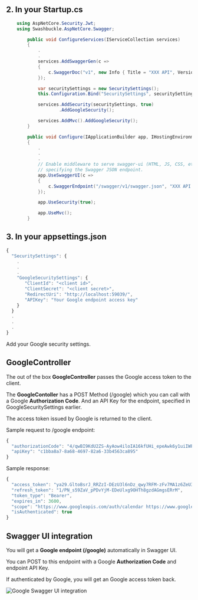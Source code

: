 ## 2. In your Startup.cs

```C#
	using AspNetCore.Security.Jwt;
	using Swashbuckle.AspNetCore.Swagger;
```

```C#
        public void ConfigureServices(IServiceCollection services)
        {
            .
            .
            services.AddSwaggerGen(c =>
            {
                c.SwaggerDoc("v1", new Info { Title = "XXX API", Version = "v1" });
            });

            var securitySettings = new SecuritySettings();
            this.Configuration.Bind("SecuritySettings", securitySettings);

            services.AddSecurity(securitySettings, true)
                    .AddGoogleSecurity();            

            services.AddMvc().AddGoogleSecurity();
        }
```

```C#
        public void Configure(IApplicationBuilder app, IHostingEnvironment env)
        {
            .
            .
            .
            // Enable middleware to serve swagger-ui (HTML, JS, CSS, etc.), 
            // specifying the Swagger JSON endpoint.
            app.UseSwaggerUI(c =>
            {
                c.SwaggerEndpoint("/swagger/v1/swagger.json", "XXX API V1");
            });

            app.UseSecurity(true);

            app.UseMvc();
        }
```

## 3. In your appsettings.json

```javascript
{
  "SecuritySettings": {
    .
    .
    .
    "GoogleSecuritySettings": {
       "ClientId": "<client id>",
       "ClientSecret": "<client secret>",
       "RedirectUri": "http://localhost:59039/",
       "APIKey": "Your Google endpoint access key"
    }
  }
  .
  .
  .
}
```
Add your Google security settings.

## GoogleController

The out of the box **GoogleController** passes the Google access token to the client.

The **GoogleContoller** has a POST Method (/google) which you can call with a Google **Authorization Code**.
And an API Key for the endpoint, specified in GoogleSecuritySettings earlier.

The access token issued by Google is returned to the client.

Sample request to /google endpoint:

```javascript
{
  "authorizationCode": "4/qwBI9KdU2ZS-AyAow4iloIA16kfUHi_epeAwk6y1uiIWP2uVuOga9v2TOQBZ8qR7XRotKoHtX5CKxamUS19TNrs",
  "apiKey": "c1bba8a7-8a68-4697-82a6-33b4563ca895"
}
```

Sample response:

```javascript
{
  "access_token": "ya29.GltoBsrJ_RRZzI-DEzU3l6nDz_qwy7RFM-zFv7MA1z6ZeU3IijEZa_ECHG70V-cFz7omdplXraYVjTvrZkkYqdaf0Z8-vnQ6NiLeOXW3GLCqnlYjabwf59RMaUv8",
  "refresh_token": "1/PN_s59ZaV_pPDvYjM-EDeUlxg9OHTh8gzdAGmgsERrM",
  "token_type": "Bearer",
  "expires_in": 3600,
  "scope": "https://www.googleapis.com/auth/calendar https://www.googleapis.com/auth/adwords",
  "isAuthenticated": true
}
```

## Swagger UI integration

You will get a **Google endpoint (/google)** automatically in Swagger UI.

You can POST to this endpoint with a Google **Authorization Code** and endpoint API Key.

If authenticated by Google, you will get an Google access token back.

![Google Swagger UI integration](https://github.com/VeritasSoftware/AspNetCore.Security.Jwt/blob/master/GoogleSwaggerIntegration.jpg)